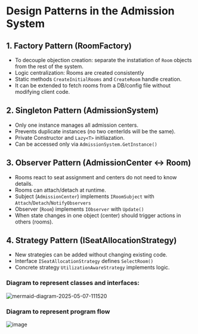 # Design Patterns in the Admission System
## 1. Factory Pattern (RoomFactory)
- To decouple objection creation: separate the instatiation of ```Room``` objects from the rest of the system.
- Logic centralization: Rooms are created consistently
- Static methods ```CreateInitialRooms``` and ```CreateRoom``` handle creation.
- It can be extended to fetch rooms from a DB/config file without modifying client code.

## 2. Singleton Pattern (AdmissionSystem)
- Only one instance manages all admission centers.
- Prevents duplicate instances (no two centerIds will be the same).
- Private Constructor and ```Lazy<T>``` initliazation.
- Can be accessed only via ```AdmissionSystem.GetInstance()```

## 3. Observer Pattern (AdmissionCenter ↔ Room)
- Rooms react to seat assignment and centers do not need to know details.
- Rooms can attach/detach at runtime.
- Subject (```AdmissionCenter```) implements ```IRoomSubject``` with ```Attach```/```Detach```/```NotifyObservers```
- Observer (```Room```) implements ```IObserver``` with ```Update()```
- When state changes in one object (center) should trigger actions in others (rooms).

## 4. Strategy Pattern (ISeatAllocationStrategy)
- New strategies can be added without changing existing code.
- Interface ```ISeatAllocationStrategy``` defines ```SelectRoom()```
- Concrete strategy ```UtilizationAwareStrategy``` implements logic.

### Diagram to represent classes and interfaces:
![mermaid-diagram-2025-05-07-111520](https://github.com/user-attachments/assets/1c9fe74b-9dc0-4320-be14-0384ed1a5b29)

### Diagram to represent program flow
![image](https://github.com/user-attachments/assets/a8c4f5ff-2316-41ad-a7f9-f6a698a97206)

